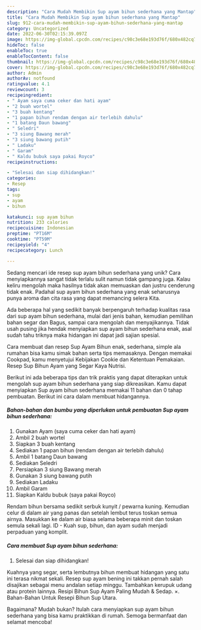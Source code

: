```yaml
---
description: "Cara Mudah Membikin Sup ayam bihun sederhana yang Mantap"
title: "Cara Mudah Membikin Sup ayam bihun sederhana yang Mantap"
slug: 912-cara-mudah-membikin-sup-ayam-bihun-sederhana-yang-mantap
category: Uncategorized
date: 2022-06-30T02:15:39.097Z
image: https://img-global.cpcdn.com/recipes/c98c3e68e193d76f/680x482cq70/sup-ayam-bihun-sederhana-foto-resep-utama.jpg
hideToc: false
enableToc: true
enableTocContent: false
thumbnail: https://img-global.cpcdn.com/recipes/c98c3e68e193d76f/680x482cq70/sup-ayam-bihun-sederhana-foto-resep-utama.jpg
cover: https://img-global.cpcdn.com/recipes/c98c3e68e193d76f/680x482cq70/sup-ayam-bihun-sederhana-foto-resep-utama.jpg
author: Admin
authorAv: notfound
ratingvalue: 4.1
reviewcount: 3
recipeingredient:
- " Ayam saya cuma ceker dan hati ayam"
- "2 buah wortel"
- "3 buah kentang"
- "1 papan bihun rendam dengan air terlebih dahulu"
- "1 batang Daun bawang"
- " Seledri"
- "3 siung Bawang merah"
- "3 siung bawang putih"
- " Ladaku"
- " Garam"
- " Kaldu bubuk saya pakai Royco"
recipeinstructions:

- "Selesai dan siap dihidangkan!"
categories:
- Resep
tags:
- sup
- ayam
- bihun

katakunci: sup ayam bihun 
nutrition: 233 calories
recipecuisine: Indonesian
preptime: "PT16M"
cooktime: "PT59M"
recipeyield: "4"
recipecategory: Lunch

---
```





Sedang mencari ide resep sup ayam bihun sederhana yang unik? Cara menyiapkannya sangat tidak terlalu sulit namun tidak gampang juga. Kalau keliru mengolah maka hasilnya tidak akan memuaskan dan justru cenderung tidak enak. Padahal sup ayam bihun sederhana yang enak seharusnya punya aroma dan cita rasa yang dapat memancing selera Kita.





Ada beberapa hal yang sedikit banyak berpengaruh terhadap kualitas rasa dari sup ayam bihun sederhana, mulai dari jenis bahan, kemudian pemilihan bahan segar dan Bagus, sampai cara mengolah dan menyajikannya. Tidak usah pusing jika hendak menyiapkan sup ayam bihun sederhana enak,      asal sudah tahu triknya maka hidangan ini dapat jadi sajian spesial.














Cara membuat dan resep Sup Ayam Bihun enak, sederhana, simple ala rumahan bisa kamu simak bahan serta tips memasaknya. Dengan memakai Cookpad, kamu menyetujui Kebijakan Cookie dan Ketentuan Pemakaian. Resep Sup Bihun Ayam yang Segar Kaya Nutrisi.






Berikut ini ada beberapa tips dan trik praktis yang dapat diterapkan untuk mengolah sup ayam bihun sederhana yang siap dikreasikan. Kamu dapat menyiapkan Sup ayam bihun sederhana memakai 11 bahan dan 0 tahap pembuatan. Berikut ini cara dalam membuat hidangannya.

<!--inarticleads1-->

##### Bahan-bahan dan bumbu yang diperlukan untuk pembuatan Sup ayam bihun sederhana:

1. Gunakan  Ayam (saya cuma ceker dan hati ayam)
1. Ambil 2 buah wortel
1. Siapkan 3 buah kentang
1. Sediakan 1 papan bihun (rendam dengan air terlebih dahulu)
1. Ambil 1 batang Daun bawang
1. Sediakan  Seledri
1. Persiapkan 3 siung Bawang merah
1. Gunakan 3 siung bawang putih
1. Sediakan  Ladaku
1. Ambil  Garam
1. Siapkan  Kaldu bubuk (saya pakai Royco)


Rendam bihun bersama sedikit serbuk kunyit / pewarna kuning. Kemudian celur di dalam air yang panas dan setelah lembut terus toskan semua airnya. Masukkan ke dalam air biasa selama beberapa minit dan toskan semula sekali lagi. ID - Kuah sup, bihun, dan ayam sudah menjadi perpaduan yang komplit. 

<!--inarticleads2-->

##### Cara membuat Sup ayam bihun sederhana:


1. Selesai dan siap dihidangkan!

Kuahnya yang segar, serta lembutnya bihun membuat hidangan yang satu ini terasa nikmat sekali. Resep sup ayam bening ini takkan pernah salah disajikan sebagai menu andalan setiap minggu. Tambahkan kerupuk udang atau protein lainnya. Resipi Bihun Sup Ayam Paling Mudah &amp; Sedap. ×. Bahan-Bahan Untuk Resepi Bihun Sup Utara. 

Bagaimana? Mudah bukan? Itulah cara menyiapkan sup ayam bihun sederhana yang bisa kamu praktikkan di rumah. Semoga bermanfaat dan selamat mencoba!
